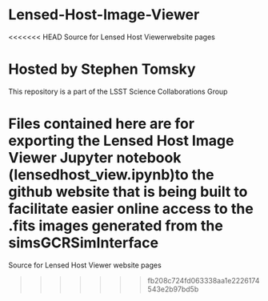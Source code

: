 # Lensed-Host-Image-Viewer
<<<<<<< HEAD
Source for Lensed Host Viewerwebsite pages
# Hosted by Stephen Tomsky

This repository is a part of the LSST Science Collaborations Group

Files contained here are for exporting the Lensed Host Image Viewer Jupyter notebook (lensedhost_view.ipynb)to the github website that is being built to facilitate easier online access to the .fits images generated from the simsGCRSimInterface
=======
Source for Lensed Host Viewer website pages
>>>>>>> fb208c724fd063338aa1e2226174543e2b97bd5b
